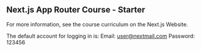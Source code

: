 ## Next.js App Router Course - Starter

For more information, see the course curriculum on the Next.js Website.

The default account for logging in is:
Email: user@nextmail.com
Password: 123456
